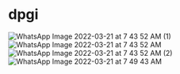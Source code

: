 # dpgi

![WhatsApp Image 2022-03-21 at 7 43 52 AM (1)](https://user-images.githubusercontent.com/54738565/162220854-6347c78b-69d4-4c83-82f8-85646631a535.jpeg)
![WhatsApp Image 2022-03-21 at 7 43 52 AM](https://user-images.githubusercontent.com/54738565/162220869-3913110f-9f46-45fe-950e-515e1b9f2ea8.jpeg)
![WhatsApp Image 2022-03-21 at 7 43 52 AM (2)](https://user-images.githubusercontent.com/54738565/162220880-0f24f34f-e61f-4b11-8dc6-5efc8be1fcb3.jpeg)
![WhatsApp Image 2022-03-21 at 7 49 43 AM](https://user-images.githubusercontent.com/54738565/162220896-2951b227-8fd9-473e-bd47-fa395e06423d.jpeg)
